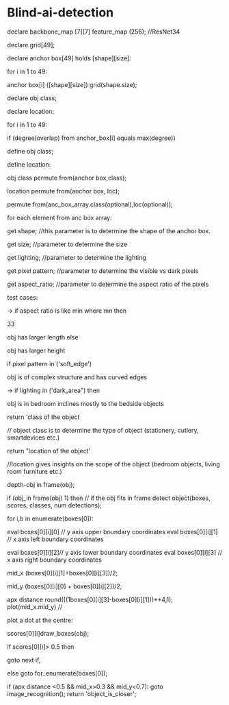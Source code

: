 # Blind-ai-detection

declare backbone_map [7][7] feature_map (256); //ResNet34

declare grid[49];

declare anchor box[49] holds [shape][size]:

for i in 1 to 49:

anchor box[i] ([shape][size]) grid(shape.size);

declare obj class;

declare location:

for i in 1 to 49:

if (degree(overlap) from anchor_box[i] equals max(degree))

define obj class;

define location:

obj class permute from(anchor box,class);

location permute from(anchor box, loc);

permute from(anc_box_array.class(optional),loc(optional));

for each element from anc box array:

get shape; //this parameter is to determine the shape of the anchor box.

get size; //parameter to determine the size

get lighting; //parameter to determine the lighting

get pixel pattern; //parameter to determine the visible vs dark pixels

get aspect_ratio; //parameter to determine the aspect ratio of the pixels

test cases:

-> if aspect ratio is like min where mn then

33

obj has larger length else

obj has larger height

if pixel pattern in ('soft_edge')

obj is of complex structure and has curved edges

-> if lighting in ('dark_area") then

obj is in bedroom inclines mostly to the bedside objects

return 'class of the object

// object class is to determine the type of object (stationery, cutlery, smartdevices etc.)

return "location of the object'

//location gives insights on the scope of the object (bedroom objects, living room furniture etc.)



depth-obj in frame(obj);

if (obj_in frame(obj) 1) then // if the obj fits in frame detect object(boxes, scores, classes, num detections);

for i,b in enumerate(boxes[0]):

eval boxes[0][i][0] // y axis upper boundary coordinates eval boxes[0][i][1] // x axis left boundary coordinates

eval boxes[0][i][2]// y axis lower boundary coordinates eval boxes[0][i][3] // x axis right boundary coordinates

mid_x (boxes[0][i][1]+boxes[0][i][3])/2;

mid_y (boxes[0][i][0] + boxes[0][i][2])/2;

apx distance round(((1boxes[0][i][3]-boxes[0][i][1]))**4,1); plot(mid_x.mid_y) //

plot a dot at the centre:

scores[0][i]draw_boxes(obj);

if scores[0][i]> 0.5 then

goto next if,

else goto for..enumerate(boxes[0]);

if (apx distance <0.5 && mid_x>0.3 && mid_y<0.7): goto image_recognition(); return 'object_is_closer';


